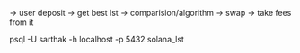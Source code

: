 -> user deposit -> get best lst -> comparision/algorithm -> swap -> take fees from it

psql -U sarthak -h localhost -p 5432 solana_lst